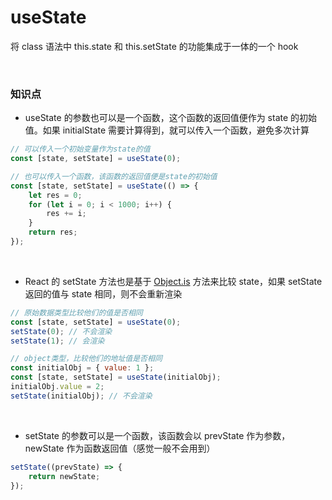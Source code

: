 # useState

将 class 语法中 this.state 和 this.setState 的功能集成于一体的一个 hook

</br>

### 知识点

-   useState 的参数也可以是一个函数，这个函数的返回值便作为 state 的初始值。如果 initialState 需要计算得到，就可以传入一个函数，避免多次计算

```javascript
// 可以传入一个初始变量作为state的值
const [state, setState] = useState(0);

// 也可以传入一个函数，该函数的返回值便是state的初始值
const [state, setState] = useState(() => {
    let res = 0;
    for (let i = 0; i < 1000; i++) {
        res += i;
    }
    return res;
});
```

</br>

-   React 的 setState 方法也是基于 [Object.is](https://developer.mozilla.org/zh-CN/docs/Web/JavaScript/Reference/Global_Objects/Object/is) 方法来比较 state，如果 setState 返回的值与 state 相同，则不会重新渲染

```javascript
// 原始数据类型比较他们的值是否相同
const [state, setState] = useState(0);
setState(0); // 不会渲染
setState(1); // 会渲染

// object类型，比较他们的地址值是否相同
const initialObj = { value: 1 };
const [state, setState] = useState(initialObj);
initialObj.value = 2;
setState(initialObj); // 不会渲染
```

</br>

-   setState 的参数可以是一个函数，该函数会以 prevState 作为参数，newState 作为函数返回值（感觉一般不会用到）

```javascript
setState((prevState) => {
    return newState;
});
```

</br>
</br>
